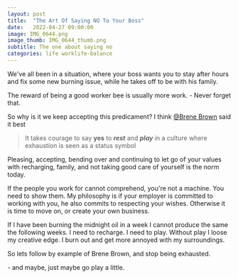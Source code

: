 ```yaml
---
layout: post
title:  "The Art Of Saying NO To Your Boss"
date:   2022-04-27 09:00:00
image: IMG_0644.png
image_thumb: IMG_0644_thumb.png
subtitle: The one about saying no
categories: life worklife-balance
---
```

We've all been in a situation, where your boss wants you to stay after hours and fix some new burning issue, while he takes off to be with his family.

The reward of being a good worker bee is usually more work. - Never forget that.

So why is it we keep accepting this predicament? I think [@Brene Brown](https://twitter.com/brenebrown) said it best

> It takes courage to say **yes** to **_rest_** and **_play_** in a culture where exhaustion is seen as a status symbol

Pleasing, accepting, bending over and continuing to let go of your values with recharging, family, and not taking good care of yourself is the norm today.

If the people you work for cannot comprehend, you're not a machine. You need to show them. My philosophy is if your employer is committed to working with you, he also commits to respecting your wishes. Otherwise it is time to move on, or create your own business.

If I have been burning the midnight oil in a week I cannot produce the same the following weeks. I need to recharge. I need to play. Without play I loose my creative edge. I burn out and get more annoyed with my surroundings.

So lets follow by example of Brene Brown, and stop being exhausted.

\- and maybe, just maybe go play a little.






